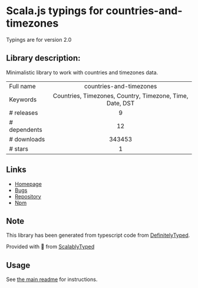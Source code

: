 
# Scala.js typings for countries-and-timezones

Typings are for version 2.0

## Library description:
Minimalistic library to work with countries and timezones data.

|                    |                 |
| ------------------ | :-------------: |
| Full name          | countries-and-timezones |
| Keywords           | Countries, Timezones, Country, Timezone, Time, Date, DST |
| # releases         | 9 |
| # dependents       | 12 |
| # downloads        | 343453 |
| # stars            | 1 |

## Links
- [Homepage](https://github.com/manuelmhtr/countries-and-timezones#readme)
- [Bugs](https://github.com/manuelmhtr/countries-and-timezones/issues)
- [Repository](https://github.com/manuelmhtr/countries-and-timezones)
- [Npm](https://www.npmjs.com/package/countries-and-timezones)
    


## Note
This library has been generated from typescript code from [DefinitelyTyped](https://definitelytyped.org).

Provided with :purple_heart: from [ScalablyTyped](https://github.com/oyvindberg/ScalablyTyped)

## Usage
See [the main readme](../../readme.md) for instructions.


